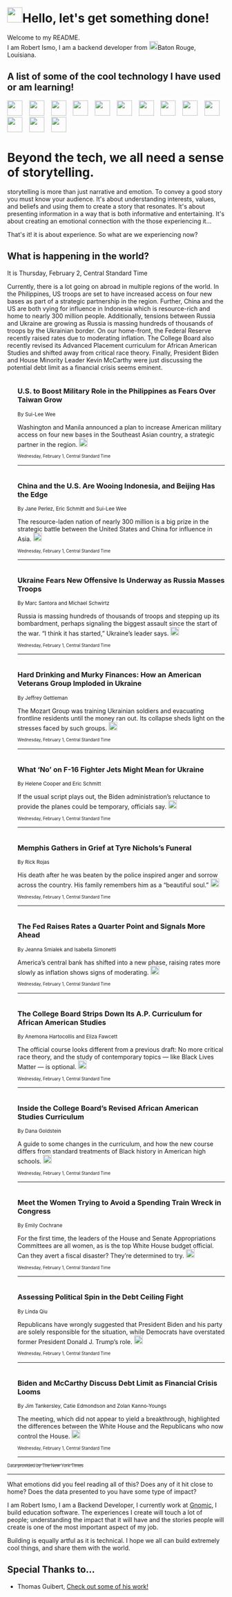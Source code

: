 <h1><img src="https://emojis.slackmojis.com/emojis/images/1643514375/3493/hot-coffee.gif?1643514375" width="35"/>Hello, let's get something done!</h1>

<p>Welcome to my README.<br/>
I am Robert Ismo, I am a backend developer from <img src="https://emojis.slackmojis.com/emojis/images/1638395689/50435/moulin_rouge.png?1638395689" width="20"/>Baton Rouge, Louisiana.</p>
<h2>A list of some of the cool technology I have used or am learning!</h2>
<p>
<img src="https://emojis.slackmojis.com/emojis/images/1643516091/21142/meow_bongotap.gif?1643516091" width="35" alt="">
<img src="https://img.shields.io/badge/Favorite%20Frontend%20Framework-SvelteKit-f83903" alt="">
<img src="https://img.shields.io/badge/Second%20Favorite-Vue-40b581" alt="">
<img src="https://img.shields.io/badge/Most%20Used%20Runtime-Nodejs-78b061" alt="">
<img src="https://emojis.slackmojis.com/emojis/images/1643517416/34482/fire.gif?1643517416" width="35" alt="">
<img src="https://img.shields.io/badge/Javascript%20But%20Better-Typescript-0078ca" alt="">
<img src="https://img.shields.io/badge/Favorite%20Language-Elixir-3e244d" alt="">
<img src="https://img.shields.io/badge/Containerize%20Everything-Docker-6ac9ef" alt="">
<img src="https://emojis.slackmojis.com/emojis/images/1643514596/5999/meow_party.gif?1643514596" width="35" alt="">
<img src="https://img.shields.io/badge/API%20Love%20Language-Graphql-de32a5" alt="">
<img src="https://img.shields.io/badge/Our%20Favorite%20Version%20Controller-Git-e94f33" alt="">
<img src="https://img.shields.io/badge/Favorite%20Database-Redis-d42d1d" alt="">
<img src="https://emojis.slackmojis.com/emojis/images/1643514559/5584/deployparrot.gif?1643514559" width="35" alt="">
<img src="https://img.shields.io/badge/Container%20Interstate-RabbitMQ-f66200" alt="">
<img src="https://img.shields.io/badge/Gotta%20Learn-Kubernetes-316adf" alt="">
<img src="https://img.shields.io/badge/Really%20Mature%20Now-WASM-654fef" alt="">
<img src="https://emojis.slackmojis.com/emojis/images/1666642497/61942/dance_vibe.gif?1666642497" width="35" alt="">
<img src="https://img.shields.io/badge/For%20My%20M1-ARM64-657d96" alt="">
<img src="https://img.shields.io/badge/Loving%20This%20So%20Much-TailwindCSS-17bcb5" alt="">
<img src="https://img.shields.io/badge/Cool%20Build%20Tool-Vite-f9cb24" alt="">
<img src="https://emojis.slackmojis.com/emojis/images/1669231376/62819/working-on-it.gif?1669231376" width="35" alt="">
<img src="https://img.shields.io/badge/Fun%20and%20Easy%20Database-MongoDB-5f8c49" alt="">
<img src="https://img.shields.io/badge/JS%20Life%20Support-NPM-c73737" alt="">
<img src="https://img.shields.io/badge/I%20Liked%20It-DynamoDB-0073b9" alt="">
<img src="https://emojis.slackmojis.com/emojis/images/1643514045/46/question.gif?1643514045" width="35" alt="">
<img src="https://img.shields.io/badge/cool-React-60d6f9" alt="">
<img src="https://img.shields.io/badge/Future%20Big%20Project-Lambda-f37e00" alt="">
<img src="https://img.shields.io/badge/NPM%20But%20Better-PNPM-f1aa07" alt="">
<img src="https://emojis.slackmojis.com/emojis/images/1643514943/9662/fbwow.gif?1643514943" width="35" alt="">
<img src="https://img.shields.io/badge/First%20Language-C-662079" alt="">
<img src="https://img.shields.io/badge/Where%20I%20Deploy%20Frontend-Vercel-000000" alt="">
<img src="https://img.shields.io/badge/Who%20Does%20not%20Want%20an%20App-Swift-f9492a" alt="">
<img src="https://emojis.slackmojis.com/emojis/images/1643514058/151/javascript.png?1643514058" width="35" alt="">
<img src="https://img.shields.io/badge/cool-Python-fbd542" alt="">
<img src="https://img.shields.io/badge/Favorite%20Something-Stripe-656cdc" alt="">
<img src="https://img.shields.io/badge/Of%20Course-HTML5-ed6327" alt="">
<img src="https://emojis.slackmojis.com/emojis/images/1660415405/60731/bomb.gif?1660415405" width="35" alt="">
<img src="https://img.shields.io/badge/hate-CSS-2964ec" alt="">
<img src="https://img.shields.io/badge/Learning-CircleCI-141215" alt="">
<img src="https://img.shields.io/badge/Learning-Rust-fbbb3b" alt="">
<img src="https://emojis.slackmojis.com/emojis/images/1660415397/60712/writing-hand.gif?1660415397" width="35" alt="">
<img src="https://img.shields.io/badge/Dev%20Browser%20of%20Choice-Firefox-cc4e26" alt="">
<img src="https://img.shields.io/badge/Recoverying%20From%20Windows-UNIX-1781e3" alt="">
<img src="https://img.shields.io/badge/LOVE-LogSeq-90c1c2" alt="">
<img src="https://emojis.slackmojis.com/emojis/images/1643514066/223/kirby.gif?1643514066" width="35" alt="">
<img src="https://img.shields.io/badge/Daily%20Driver-MacOS-e6e6e8" alt="">
<img src="https://img.shields.io/badge/Git%20Server-Github-000000" alt="">
<img src="https://img.shields.io/badge/enjoyable-EC2-f17428" alt="">
<img src="https://emojis.slackmojis.com/emojis/images/1643514239/2069/excited.gif?1643514239" width="35" alt="">
</p>
<h1>Beyond the tech, we all need a sense of storytelling.</h1>
<p>storytelling is more than just narrative and emotion. To convey a good story you must know your audience. It's about understanding interests, values, and beliefs and using them to create a story that resonates. It's about presenting information in a way that is both informative and entertaining. It's about creating an emotional connection with the those experiencing it...</p>
<p>That's it! it is about experience. So what are we experiencing now?</p>
<h2>What is happening in the world?</h2>
<p>It is Thursday, February 2, Central Standard Time</p>
<p>
Currently, there is a lot going on abroad in multiple regions of the world. In the Philippines, US troops are set to have increased access on four new bases as part of a strategic partnership in the region. Further, China and the US are both vying for influence in Indonesia which is resource-rich and home to nearly 300 million people. Additionally, tensions between Russia and Ukraine are growing as Russia is massing hundreds of thousands of troops by the Ukrainian border. On our home-front, the Federal Reserve recently raised rates due to moderating inflation. The College Board also recently revised its Advanced Placement curriculum for African American Studies and shifted away from critical race theory. Finally, President Biden and House Minority Leader Kevin McCarthy were just discussing the potential debt limit as a financial crisis seems eminent.</p>
<ol>
<img src="https://img.shields.io/badge/-world-blue" alt="">
<h3>U.S. to Boost Military Role in the Philippines as Fears Over Taiwan Grow</h3>
<sub>By Sui-Lee Wee</sub>
<p>Washington and Manila announced a plan to increase American military access on four new bases in the Southeast Asian country, a strategic partner in the region.  <a href="https://nyti.ms/3JzMy3s"><img src="https://developer.nytimes.com/files/poweredby_nytimes_30b.png?v=1583354208352" height="20"></a></p>
<sub><sub>Wednesday, February 1, Central Standard Time</sub></sub>
<hr/>
<img src="https://img.shields.io/badge/-world-blue" alt="">
<h3>China and the U.S. Are Wooing Indonesia, and Beijing Has the Edge</h3>
<sub>By Jane Perlez, Eric Schmitt and Sui-Lee Wee</sub>
<p>The resource-laden nation of nearly 300 million is a big prize in the strategic battle between the United States and China for influence in Asia.  <a href="https://nyti.ms/3kWsHB3"><img src="https://developer.nytimes.com/files/poweredby_nytimes_30b.png?v=1583354208352" height="20"></a></p>
<sub><sub>Wednesday, February 1, Central Standard Time</sub></sub>
<hr/>
<img src="https://img.shields.io/badge/-world-blue" alt="">
<h3>Ukraine Fears New Offensive Is Underway as Russia Masses Troops</h3>
<sub>By Marc Santora and Michael Schwirtz</sub>
<p>Russia is massing hundreds of thousands of troops and stepping up its bombardment, perhaps signaling the biggest assault since the start of the war. “I think it has started,” Ukraine’s leader says.  <a href="https://nyti.ms/3WV0sjA"><img src="https://developer.nytimes.com/files/poweredby_nytimes_30b.png?v=1583354208352" height="20"></a></p>
<sub><sub>Wednesday, February 1, Central Standard Time</sub></sub>
<hr/>
<img src="https://img.shields.io/badge/-world-blue" alt="">
<h3>Hard Drinking and Murky Finances: How an American Veterans Group Imploded in Ukraine</h3>
<sub>By Jeffrey Gettleman</sub>
<p>The Mozart Group was training Ukrainian soldiers and evacuating frontline residents until the money ran out. Its collapse sheds light on the stresses faced by such groups.  <a href="https://nyti.ms/40n570M"><img src="https://developer.nytimes.com/files/poweredby_nytimes_30b.png?v=1583354208352" height="20"></a></p>
<sub><sub>Wednesday, February 1, Central Standard Time</sub></sub>
<hr/>
<img src="https://img.shields.io/badge/-us-blue" alt="">
<h3>What ‘No’ on F-16 Fighter Jets Might Mean for Ukraine</h3>
<sub>By Helene Cooper and Eric Schmitt</sub>
<p>If the usual script plays out, the Biden administration’s reluctance to provide the planes could be temporary, officials say.  <a href="https://nyti.ms/3YeDt3Z"><img src="https://developer.nytimes.com/files/poweredby_nytimes_30b.png?v=1583354208352" height="20"></a></p>
<sub><sub>Wednesday, February 1, Central Standard Time</sub></sub>
<hr/>
<img src="https://img.shields.io/badge/-us-blue" alt="">
<h3>Memphis Gathers in Grief at Tyre Nichols’s Funeral</h3>
<sub>By Rick Rojas</sub>
<p>His death after he was beaten by the police inspired anger and sorrow across the country. His family remembers him as a “beautiful soul.”  <a href="https://nyti.ms/40idSJm"><img src="https://developer.nytimes.com/files/poweredby_nytimes_30b.png?v=1583354208352" height="20"></a></p>
<sub><sub>Wednesday, February 1, Central Standard Time</sub></sub>
<hr/>
<img src="https://img.shields.io/badge/-business-blue" alt="">
<h3>The Fed Raises Rates a Quarter Point and Signals More Ahead</h3>
<sub>By Jeanna Smialek and Isabella Simonetti</sub>
<p>America’s central bank has shifted into a new phase, raising rates more slowly as inflation shows signs of moderating.  <a href="https://nyti.ms/3DyCZhi"><img src="https://developer.nytimes.com/files/poweredby_nytimes_30b.png?v=1583354208352" height="20"></a></p>
<sub><sub>Wednesday, February 1, Central Standard Time</sub></sub>
<hr/>
<img src="https://img.shields.io/badge/-us-blue" alt="">
<h3>The College Board Strips Down Its A.P. Curriculum for African American Studies</h3>
<sub>By Anemona Hartocollis and Eliza Fawcett</sub>
<p>The official course looks different from a previous draft: No more critical race theory, and the study of contemporary topics — like Black Lives Matter — is optional.  <a href="https://nyti.ms/3wOL2D0"><img src="https://developer.nytimes.com/files/poweredby_nytimes_30b.png?v=1583354208352" height="20"></a></p>
<sub><sub>Wednesday, February 1, Central Standard Time</sub></sub>
<hr/>
<img src="https://img.shields.io/badge/-us-blue" alt="">
<h3>Inside the College Board’s Revised African American Studies Curriculum</h3>
<sub>By Dana Goldstein</sub>
<p>A guide to some changes in the curriculum, and how the new course differs from standard treatments of Black history in American high schools.  <a href="https://nyti.ms/3JAXmya"><img src="https://developer.nytimes.com/files/poweredby_nytimes_30b.png?v=1583354208352" height="20"></a></p>
<sub><sub>Wednesday, February 1, Central Standard Time</sub></sub>
<hr/>
<img src="https://img.shields.io/badge/-us-blue" alt="">
<h3>Meet the Women Trying to Avoid a Spending Train Wreck in Congress</h3>
<sub>By Emily Cochrane</sub>
<p>For the first time, the leaders of the House and Senate Appropriations Committees are all women, as is the top White House budget official. Can they avert a fiscal disaster? They’re determined to try.  <a href="https://nyti.ms/3HQt2yp"><img src="https://developer.nytimes.com/files/poweredby_nytimes_30b.png?v=1583354208352" height="20"></a></p>
<sub><sub>Wednesday, February 1, Central Standard Time</sub></sub>
<hr/>
<img src="https://img.shields.io/badge/-us-blue" alt="">
<h3>Assessing Political Spin in the Debt Ceiling Fight</h3>
<sub>By Linda Qiu</sub>
<p>Republicans have wrongly suggested that President Biden and his party are solely responsible for the situation, while Democrats have overstated former President Donald J. Trump’s role.  <a href="https://nyti.ms/3HOKfIk"><img src="https://developer.nytimes.com/files/poweredby_nytimes_30b.png?v=1583354208352" height="20"></a></p>
<sub><sub>Wednesday, February 1, Central Standard Time</sub></sub>
<hr/>
<img src="https://img.shields.io/badge/-us-blue" alt="">
<h3>Biden and McCarthy Discuss Debt Limit as Financial Crisis Looms</h3>
<sub>By Jim Tankersley, Catie Edmondson and Zolan Kanno-Youngs</sub>
<p>The meeting, which did not appear to yield a breakthrough, highlighted the differences between the White House and the Republicans who now control the House.  <a href="https://nyti.ms/3HqhMqO"><img src="https://developer.nytimes.com/files/poweredby_nytimes_30b.png?v=1583354208352" height="20"></a></p>
<sub><sub>Wednesday, February 1, Central Standard Time</sub></sub>
<hr/>
</ol>
<a href="https://developer.nytimes.com"><sub><sub>Data provided by The New York Times</sub></sub></a>
<hr/>
<p>What emotions did you feel reading all of this? Does any of it hit close to home? Does the data presented to you have some type of impact?</p>
<p>I am Robert Ismo, I am a Backend Developer, I currently work at <a href="https://gnomic.education/">Gnomic</a>, I build education software. The experiences I create will touch a lot of people; understanding the impact that it will have and the stories people will create is one of the most important aspect of my job.</p>
<p>Building is equally artful as it is technical. I hope we all can build extremely cool things, and share them with the world.</p>
<h2>Special Thanks to...</h2>
<ul>
<li>Thomas Guibert, <a href="https://github.com/thmsgbrt/thmsgbrt">Check out some of his work!</a></li>
</ul>